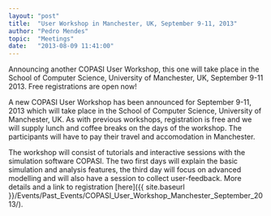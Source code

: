 ```yaml
---
layout: "post"
title:  "User Workshop in Manchester, UK, September 9-11, 2013"
author: "Pedro Mendes"
topic:  "Meetings"
date:   "2013-08-09 11:41:00"
---
```


Announcing another COPASI User Workshop, this one will take place in
the School of Computer Science, University of Manchester, UK,
September 9-11 2013. Free registrations are open now!

A new COPASI User Workshop has been announced for September 9-11, 2013
which will take place in the School of Computer Science, University of
Manchester, UK. As with previous workshops, registration is free and
we will supply lunch and coffee breaks on the days of the
workshop. The participants will have to pay their travel and
accomodation in Manchester.

The workshop will consist of tutorials and interactive sessions with
the simulation software COPASI. The two first days will explain the
basic simulation and analysis features, the third day will focus on
advanced modelling and will also have a session to collect
user-feedback. More details and a link to registration 
[here]({{ site.baseurl }}/Events/Past_Events/COPASI_User_Workshop_Manchester_September_2013/).



